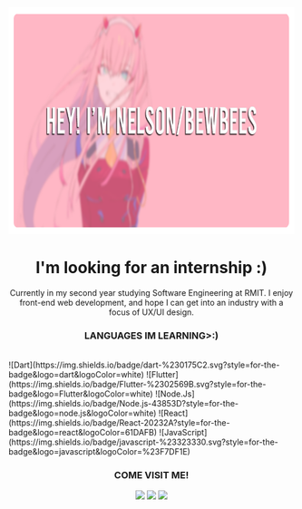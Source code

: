 <p align="center">
<img width="800" height="400" src="https://raw.githubusercontent.com/NelsonNgo0/NelsonNgo0/main/profile_banner.png">
</p>

<h1 align="center">I'm looking for an internship :)</h1>

<p align="center">Currently in my second year studying Software Engineering at RMIT. I enjoy front-end web development, and hope I can get into an industry with a focus of UX/UI design.
</p>

<h3 align="center">LANGUAGES IM LEARNING>:)</h3>

<br>
  ![Dart](https://img.shields.io/badge/dart-%230175C2.svg?style=for-the-badge&logo=dart&logoColor=white)
  ![Flutter](https://img.shields.io/badge/Flutter-%2302569B.svg?style=for-the-badge&logo=Flutter&logoColor=white)
  ![Node.Js](https://img.shields.io/badge/Node.js-43853D?style=for-the-badge&logo=node.js&logoColor=white)
  ![React](https://img.shields.io/badge/React-20232A?style=for-the-badge&logo=react&logoColor=61DAFB)
  ![JavaScript](https://img.shields.io/badge/javascript-%23323330.svg?style=for-the-badge&logo=javascript&logoColor=%23F7DF1E)
<br>

<h3 align="center">COME VISIT ME!</h3>

<p align="center"><a href=""><img src="https://img.shields.io/badge/website-000000?style=for-the-badge&logo=About.me&logoColor=white" height=25></a> <a href="https://www.youtube.com/shorts/rvS64TaRh6I"><img src="https://img.shields.io/badge/YouTube-FF0000?style=for-the-badge&logo=youtube&logoColor=white" height=25></a> <a href="https://www.instagram.com/_ngobody_/"><img src="https://img.shields.io/badge/instagram-%23E4405F.svg?&style=for-the-badge&logo=instagram&logoColor=white" height=25></a> 
</p>
